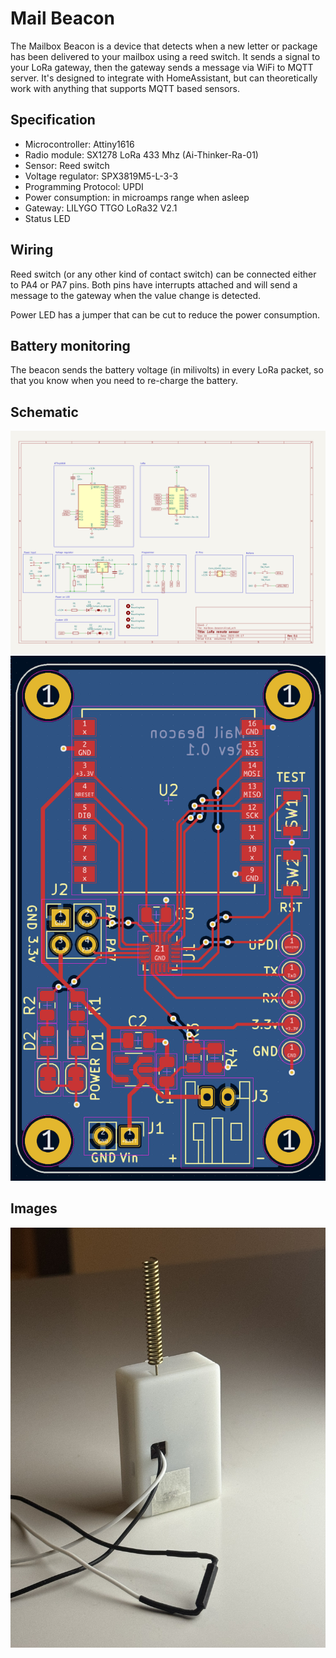 # Mail Beacon

The Mailbox Beacon is a device that detects when a new letter or package has been delivered to your mailbox using a reed switch. It sends a signal to your LoRa gateway, then the gateway sends a message via WiFi to MQTT server. It's designed to integrate with HomeAssistant, but can theoretically work with anything that supports MQTT based sensors.


Specification
--
- Microcontroller: Attiny1616
- Radio module: SX1278 LoRa 433 Mhz (Ai-Thinker-Ra-01)
- Sensor: Reed switch
- Voltage regulator: SPX3819M5-L-3-3
- Programming Protocol: UPDI
- Power consumption: in microamps range when asleep
- Gateway: LILYGO TTGO LoRa32 V2.1
- Status LED

Wiring
--
Reed switch (or any other kind of contact switch) can be connected either to PA4 or PA7 pins. Both pins have interrupts attached and will send a message to the gateway when the value change is detected.

Power LED has a jumper that can be cut to reduce the power consumption.



Battery monitoring
--
The beacon sends the battery voltage (in milivolts) in every LoRa packet, so that you know when you need to re-charge the battery.

Schematic
--
![schematic](images/schematic.png)
![pcb](images/pcb_routing.png)

Images
--
![manufactured](images/mail_beacon.jpg)
